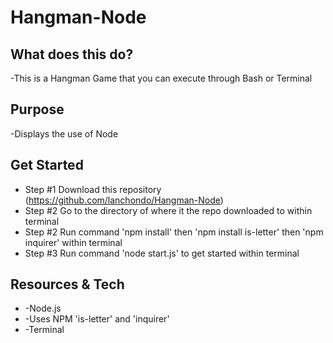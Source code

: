 # Hangman-Node

## What does this do?
-This is a Hangman Game that you can execute through Bash or Terminal

## Purpose
-Displays the use of Node 

## Get Started

* Step #1 Download this repository (https://github.com/lanchondo/Hangman-Node)
* Step #2 Go to the directory of where it the repo downloaded to within terminal
* Step #2 Run command 'npm install' then 'npm install is-letter' then 'npm inquirer' within terminal
* Step #3 Run command 'node start.js' to get started  within terminal

## Resources & Tech

* -Node.js
* -Uses NPM 'is-letter' and 'inquirer'
* -Terminal


